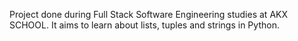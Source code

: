 Project done during Full Stack Software Engineering studies at AKX SCHOOL. It aims to learn about lists, tuples and strings in Python.
